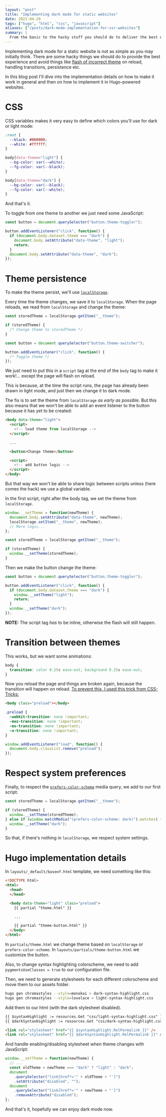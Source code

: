 ```yaml
---
layout: "post"
title: "Implementing dark mode for static websites"
date: 2021-04-29
tags: ["hugo", "html", "css", "javascript"]
aliases: ["/posts/dark-mode-implementation-for-ssr-websites"]
summary: |
  From the basic to the hacky stuff you should do to deliver the best experience.
---
```


Implementing dark mode for a static website is not as simple as you may
initially think. There are some hacky things we should do to provide the best
experience and avoid things like [flash of incorrect
theme](https://css-tricks.com/flash-of-inaccurate-color-theme-fart/) on reload,
handling transitions, persistence etc.

In this blog post I'll dive into the implementation details on how to make it
work in general and then on how to implement it in Hugo-powered websites.

# CSS

CSS variables makes it very easy to define which colors you'll use for dark or
light mode:

```css
:root {
  --black: #000000;
  --white: #ffffff;
}

body[data-theme="light"] {
  --bg-color: var(--white);
  --fg-color: var(--black);
}

body[data-theme="dark"] {
  --bg-color: var(--black);
  --fg-color: var(--white);
}
```

And that's it.

To toggle from one theme to another we just need some JavaScript:

```js
const button = document.querySelector("button.theme-toggler");

button.addEventListener("click", function() {
  if (document.body.dataset.theme === "dark") {
    document.body.setAttribute("data-theme", "light");
    return;
  }
  document.body.setAttribute("data-theme", "dark");
});
```

# Theme persistence

To make the theme persist, we'll use
[`localStorage`](https://developer.mozilla.org/en-US/docs/Web/API/Window/localStorage).

Every time the theme changes, we save it to `localStorage`. When the page
reloads, we read from `localStorage` and change the theme:

```js
const storedTheme = localStorage.getItem("__theme");

if (storedTheme) {
  /* Change theme to storedTheme */
}

const button = document.querySelector("button.theme-switcher");

button.addEventListener("click", function() {
  /* Toggle theme */
});
```

We just need to put this in a `script` tag at the end of the `body` tag to make
it work!... except the page will flash on reload.

This is because, at the time the script runs, the page has already been drawn in
light mode, and just then we change it to dark mode.

The fix is to set the theme from `localStorage` _as early as possible_. But this
also means that we won't be able to add an event listener to the button because
it has yet to be created:

```html
<body data-theme="light">
  <script>
    <!-- load theme from localStorage -->
  </script>

  ...

  <button>Change theme</button>

  <script>
    <!-- add button logic -->
  </script>
</body>
```

But that way we won't be able to share logic between scripts unless (here comes
the hack) we use a global variable.

In the first script, right after the body tag, we set the theme from
`localStorage`.

```js
window.__setTheme = function(newTheme) {
  document.body.setAttribute("data-theme", newTheme);
  localStorage.setItem("__theme", newTheme);
  // More logic...
};

const storedTheme = localStorage.getItem("__theme");

if (storedTheme) {
  window.__setTheme(storedTheme);
}
```

Then we make the button change the theme:

```js
const button = document.querySelector("button.theme-toggler");

button.addEventListener("click", function() {
  if (document.body.dataset.theme === "dark") {
    window.__setTheme("light");
    return;
  }
  window.__setTheme("dark");
});
```

**NOTE:** The script tag _has_ to be inline, otherwise the flash will still
happen.

# Transition between themes

This works, but we want some animations:

```css
body {
  transition: color 0.25s ease-out, background 0.25s ease-out;
}
```

Now you reload the page and things are broken again, because the transition will
happen on reload.
[To prevent this, I used this trick from CSS-Tricks:](https://css-tricks.com/transitions-only-after-page-load/)

```html
<body class="preload"></body>
```

```css
.preload {
  -webkit-transition: none !important;
  -moz-transition: none !important;
  -ms-transition: none !important;
  -o-transition: none !important;
}
```

```js
window.addEventListener("load", function() {
  document.body.classList.remove("preload");
});
```

# Respect system preferences

Finally, to respect the
[`prefers-color-scheme`](https://developer.mozilla.org/en-US/docs/Web/CSS/@media/prefers-color-scheme)
media query, we add to our first script:

```js
const storedTheme = localStorage.getItem("__theme");

if (storedTheme) {
  window.__setTheme(storedTheme);
} else if (window.matchMedia("(prefers-color-scheme: dark)").matches) {
  window.__setTheme("dark");
}
```

So that, if there's nothing in `localStorage`, we respect system settings.

# Hugo implementation details

In `layouts/_default/baseof.html` template, we need something like this:

<!-- prettier-ignore -->
```html
<!DOCTYPE html>
<html>
  <head>
  </head>

  <body data-theme="light" class="preload">
    {{ partial "theme.html" }}

    ...

    {{ partial "theme-button.html" }}
  </body>
</html>
```

In `partials/theme.html` we change theme based on `localStorage` or
`prefers-color-scheme`. In `layouts/partials/theme-button.html` we customize the
button.

Also, to change syntax highlighting colorscheme, we need to add
`pygmentsUseClasses = true` to our configuration file.

Then, we need to generate stylesheets for each different colorscheme and move
them to our assets folder.

```sh
hugo gen chromastyles --style=monokai > dark-syntax-highlight.css
hugo gen chromastyles --style=lovelace > light-syntax-highlight.css
```

Add them to our html (with the dark stylesheet disabled).

<!-- prettier-ignore -->
```html
{{ $syntaxHighlight := resources.Get "css/light-syntax-highlight.css" }}
{{ $darkSyntaxHighlight := resources.Get "css/dark-syntax-highlight.css" }}

<link rel="stylesheet" href="{{ $syntaxHighlight.RelPermalink }}" />
<link rel="stylesheet" href="{{ $darkSyntaxHighlight.RelPermalink }}" disabled />
```

And handle enabling/disabling stylesheet when theme changes with JavaScript:

```js
window.__setTheme = function(newTheme) {
  // ...
  const oldTheme = newTheme === "dark" ? "light" : "dark";
  document
    .querySelector("link[href*='" + oldTheme + "']")
    .setAttribute("disabled", "");
  document
    .querySelector("link[href*='" + newTheme + "']")
    .removeAttribute("disabled");
};
```

And that's it, hopefully we can enjoy dark mode now.
